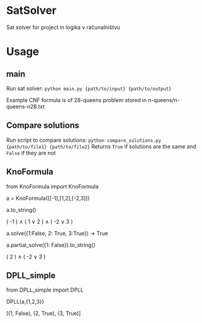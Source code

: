 # SatSolver

Sat solver for project in logika v računalništvu

# Usage

## main

Run sat solver: `python main.py {path/to/input} {path/to/output}`

Example CNF formula is of 28-queens problem stored in n-queens/n-queens-n28.txt

## Compare solutions

Run script to compare solutions: `python compare_solutions.py {path/to/file1} {path/to/file2}`
Returns `True` if solutions are the same and `False` if they are not

## KnoFormula

from KnoFormula import KnoFormula

a = KnoFormula([[-1],[1,2],[-2,3]])

a.to_string()

( -1 ) ∧ ( 1 ∨ 2 ) ∧ ( -2 ∨ 3 )

a.solve({1:False, 2: True, 3:True}) -> True

a.partial_solve({1: False}).to_string()
 
 ( 2 ) ∧ ( -2 ∨ 3 )


## DPLL_simple

from DPLL_simple import DPLL

DPLL(a,{1,2,3})

[(1, False), (2, True), (3, True)]
